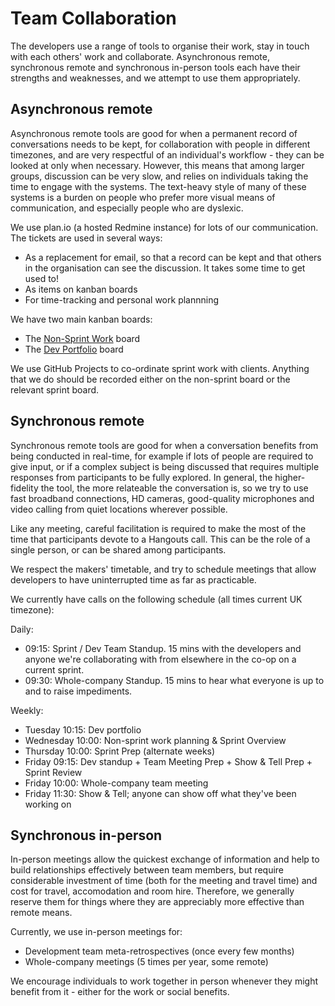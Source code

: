 Team Collaboration
==================

The developers use a range of tools to organise their work, stay in touch with each others' work and collaborate. Asynchronous remote, synchronous remote and synchronous in-person tools each have their strengths and weaknesses, and we attempt to use them appropriately.

Asynchronous remote
-------------------

Asynchronous remote tools are good for when a permanent record of conversations needs to be kept, for collaboration with people in different timezones, and are very respectful of an individual's workflow - they can be looked at only when necessary. However, this means that among larger groups, discussion can be very slow, and relies on individuals taking the time to engage with the systems. The text-heavy style of many of these systems is a burden on people who prefer more visual means of communication, and especially people who are dyslexic.

We use plan.io (a hosted Redmine instance) for lots of our communication. The tickets are used in several ways:
- As a replacement for email, so that a record can be kept and that others in the organisation can see the discussion. It takes some time to get used to!
- As items on kanban boards
- For time-tracking and personal work plannning

We have two main kanban boards:
- The [Non-Sprint Work](meetings/non-sprint.md) board
- The [Dev Portfolio](meetings/dev-portfolio.md) board

We use GitHub Projects to co-ordinate sprint work with clients. Anything that we do should be recorded either on the non-sprint board or the relevant sprint board.

Synchronous remote
------------------

Synchronous remote tools are good for when a conversation benefits from being conducted in real-time, for example if lots of people are required to give input, or if a complex subject is being discussed that requires multiple responses from participants to be fully explored. In general, the higher-fidelity the tool, the more relateable the conversation is, so we try to use fast broadband connections, HD cameras, good-quality microphones and video calling from quiet locations wherever possible.

Like any meeting, careful facilitation is required to make the most of the time that participants devote to a Hangouts call. This can be the role of a single person, or can be shared among participants.

We respect the makers' timetable, and try to schedule meetings that allow developers to have uninterrupted time as far as practicable.

We currently have calls on the following schedule (all times current UK timezone):

Daily:
- 09:15: Sprint / Dev Team Standup. 15 mins with the developers and anyone we're collaborating with from elsewhere in the co-op on a current sprint.
- 09:30: Whole-company Standup. 15 mins to hear what everyone is up to and to raise impediments.

Weekly:
- Tuesday 10:15: Dev portfolio
- Wednesday 10:00:  Non-sprint work planning & Sprint Overview
- Thursday 10:00: Sprint Prep (alternate weeks)
- Friday 09:15: Dev standup + Team Meeting Prep + Show & Tell Prep + Sprint Review
- Friday 10:00: Whole-company team meeting
- Friday 11:30: Show & Tell; anyone can show off what they've been working on

Synchronous in-person
---------------------

In-person meetings allow the quickest exchange of information and help to build relationships effectively between team members, but require considerable investment of time (both for the meeting and travel time) and cost for travel, accomodation and room hire. Therefore, we generally reserve them for things where they are appreciably more effective than remote means.

Currently, we use in-person meetings for:
- Development team meta-retrospectives (once every few months)
- Whole-company meetings (5 times per year, some remote)

We encourage individuals to work together in person whenever they might benefit from it - either for the work or social benefits.

